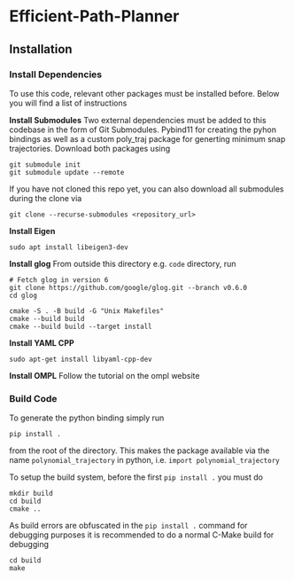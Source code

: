 # Efficient-Path-Planner
## Installation
### Install Dependencies
To use this code, relevant other packages must be installed before. Below you will find a list of instructions

**Install Submodules**
Two external dependencies must be added to this codebase in the form of Git Submodules. Pybind11 for creating the pyhon bindings as well as a custom poly_traj package for generting minimum snap trajectories. Download both packages using
```
git submodule init
git submodule update --remote
```

If you have not cloned this repo yet, you can also download all submodules during the clone via
```
git clone --recurse-submodules <repository_url>
```

**Install Eigen**
```
sudo apt install libeigen3-dev
```

**Install glog**
From outside this directory e.g. `code` directory, run
```
# Fetch glog in version 6
git clone https://github.com/google/glog.git --branch v0.6.0
cd glog

cmake -S . -B build -G "Unix Makefiles"
cmake --build build
cmake --build build --target install
```

**Install YAML CPP**
```
sudo apt-get install libyaml-cpp-dev
```

**Install OMPL**
Follow the tutorial on the ompl website

### Build Code
To generate the python binding simply run
```
pip install .
```
from the root of the directory. This makes the package available via the name `polynomial_trajectory` in python, i.e. `import polynomial_trajectory`

To setup the build system, before the first `pip install .` you must do
```
mkdir build
cd build
cmake ..
```

As build errors are obfuscated in the `pip install .` command for debugging purposes it is recommended to do a normal C-Make build for debugging
```
cd build
make
```




